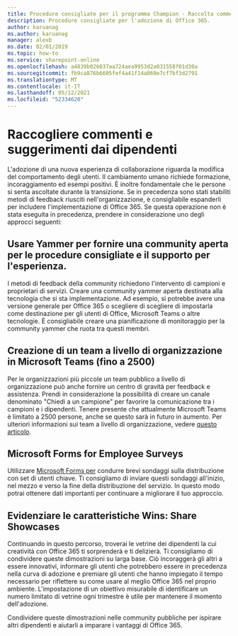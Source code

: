 ```yaml
---
title: Procedure consigliate per il programma Champion - Raccolta commenti e suggerimenti
description: Procedure consigliate per l'adozione di Office 365.
author: karuanag
ms.author: karuanag
manager: alexb
ms.date: 02/01/2019
ms.topic: how-to
ms.service: sharepoint-online
ms.openlocfilehash: a4839b026037aa724aea9953d2a031558f01d30a
ms.sourcegitcommit: fb9ca876b6605fef4a41f14a069e7cf7bf3d2791
ms.translationtype: MT
ms.contentlocale: it-IT
ms.lasthandoff: 05/12/2021
ms.locfileid: "52334620"
---
```

# <a name="collect-feedback-from-your-employees"></a>Raccogliere commenti e suggerimenti dai dipendenti

L'adozione di una nuova esperienza di collaborazione riguarda la modifica del comportamento degli utenti. Il cambiamento umano richiede formazione, incoraggiamento ed esempi positivi. È inoltre fondamentale che le persone si senta ascoltate durante la transizione. Se in precedenza sono stati stabiliti metodi di feedback riusciti nell'organizzazione, è consigliabile espanderli per includere l'implementazione di Office 365. Se questa operazione non è stata eseguita in precedenza, prendere in considerazione uno degli approcci seguenti:

## <a name="use-yammer-to-provide-an-open-community-for-best-practices-and-support-for-the-experience"></a>Usare Yammer per fornire una community aperta per le procedure consigliate e il supporto per l'esperienza.
I metodi di feedback della community richiedono l'intervento di campioni e proprietari di servizi. Creare una community yammer aperta destinata alla tecnologia che si sta implementazione.  Ad esempio, si potrebbe avere una versione generale per Office 365 o scegliere di scegliere di impostarla come destinazione per gli utenti di Office, Microsoft Teams o altre tecnologie.  È consigliabile creare una pianificazione di monitoraggio per la community yammer che ruota tra questi membri. 

## <a name="creating-an-org-wide-team-within-microsoft-teams-up-to-2500"></a>Creazione di un team a livello di organizzazione in Microsoft Teams (fino a 2500)
Per le organizzazioni più piccole un team pubblico a livello di organizzazione può anche fornire un centro di gravità per feedback e assistenza.  Prendi in considerazione la possibilità di creare un canale denominato "Chiedi a un campione" per favorire la comunicazione tra i campioni e i dipendenti.  Tenere presente che attualmente Microsoft Teams è limitato a 2500 persone, anche se questo sarà in futuro in aumento. Per ulteriori informazioni sui team a livello di organizzazione, vedere [questo articolo](/microsoftteams/create-an-org-wide-team). 

## <a name="microsoft-forms-for-employee-surveys"></a>Microsoft Forms for Employee Surveys

Utilizzare [Microsoft Forms per](https://support.office.com/forms) condurre brevi sondaggi sulla distribuzione con set di utenti chiave.  Ti consigliamo di inviare questi sondaggi all'inizio, nel mezzo e verso la fine della distribuzione del servizio.  In questo modo potrai ottenere dati importanti per continuare a migliorare il tuo approccio.  

## <a name="highlight-the-wins-share-showcases"></a>Evidenziare le caratteristiche Wins: Share Showcases
Continuando in questo percorso, troverai le vetrine dei dipendenti la cui creatività con Office 365 ti sorprenderà e ti delizierà. Ti consigliamo di condividere queste dimostrazioni su larga base. Ciò incoraggerà gli altri a essere innovativi, informare gli utenti che potrebbero essere in precedenza nella curva di adozione e premiare gli utenti che hanno impiegato il tempo necessario per riflettere su come usare al meglio Office 365 nel proprio ambiente. L'impostazione di un obiettivo misurabile di identificare un numero limitato di vetrine ogni trimestre è utile per mantenere il momento dell'adozione.

Condividere queste dimostrazioni nelle community pubbliche per ispirare altri dipendenti e aiutarli a imparare i vantaggi di Office 365.